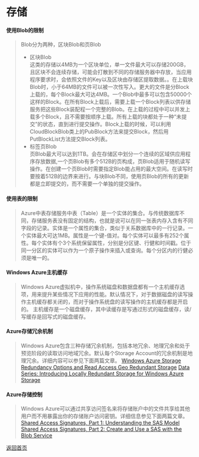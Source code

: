 # 存储

#### 使用Blob的限制
>Blob分为两种，区块Blob和页Blob    
><ul>
><li>区块Blob</li>
>这类的存储以4MB为一个区块单位，单一文件最大可以存储200GB，且区块不会连续存储，可能会打散到不同的存储服务器中存放，当应用程序要求时，会依照文件的Key以及区块由存储区提取数据。。在上载块Blob时，小于64MB的文件可以被一次性写入。更大的文件是分Block上载的，每个Block最大可达4MB。一个Blob中最多可以包含50000个这样的Block。在所有Block上载后，需要上载一个Block列表以供存储服务把这些Block装配程一个完整的Blob。在上载的过程中可以并发上载多个Block，且不需要按顺序上载。所有上载的块都处于一种“未提交”的状态，直到进行提交操作。Block上载的时候，可以利用CloudBlockBlob类上的PubBlock方法来提交Block，然后用PutBlockList方法提交Block列表。
><li>标签页Blob</li>
>页Blob最大可以达到1TB。会在存储区中划分一个连续的区域供应用程序存放数据,一个页Blob有多个512B的页构成，页Blob适用于随机读写操作。在创建一个页Blob时需要指定Blob能占用的最大空间。在读写时要按着512B的边界来进行。与块Blob不同，使用页Blob的所有的更新都是立即提交的，而不需要一个单独的提交操作。
></ul>

#### 使用表的限制
>Azure中表存储服务中表（Table）是一个实体的集合。与传统数据库不同，存储服务表没有固定的结构，也就是说可以在同一张表内存入含有不同字段的记录。实体是一个属性的集合，类似于关系数据库中的一行记录。一个实体最大可达1MB。属性是一个键-值对。每个实体可以最多有252个属性。每个实体有个3个系统保留属性，分别是分区键、行健和时间戳。位于同一分区的实体可以作为一个原子操作来插入或查询。每个分区内的行健必须是唯一的。

#### Windows Azure主机缓存
>Windows Azure虚拟机中，操作系统磁盘和数据盘都有一个主机缓存选项，用来提升某些情况下应用的性能。默认情况下，对于数据磁盘的读写操作主机缓存都关闭的，而对于操作系统盘的读写操作的主机缓存都是开启的。
>主机缓存是一个磁盘缓存，其中读缓存是写通过形式的磁盘缓存，读/写缓存是回写式的磁盘缓存。

#### Azure存储冗余机制
>Windows Azure包含三种存储冗余机制，包括本地冗余、地理冗余和处于预览阶段的读取访问地域冗余。默认每个Storage Account的冗余机制是地理冗余。详细内容可以参见下面两篇文章。
>[Windows Azure Storage Redundancy Options and Read Access Geo Redundant Storage](http://blogs.msdn.com/b/windowsazurestorage/archive/2013/12/04/introducing-read-access-geo-replicated-storage-ra-grs-for-windows-azure-storage.aspx)
>[Data Series: Introducing Locally Redundant Storage for Windows Azure Storage](http://blogs.msdn.com/b/windowsazure/archive/2012/06/08/introducing-locally-redundant-storage-for-windows-azure-storage.aspx)

#### Azure存储控制
>Windows Azure可以通过共享访问签名来将存储账户中的文件共享给其他用户而不用暴露出你的存储账户访问密钥。详细信息参见下面两篇文章。
>[Shared Access Signatures, Part 1: Understanding the SAS Model](http://www.windowsazure.com/en-us/documentation/articles/storage-dotnet-shared-access-signature-part-1/?fb=zh-cn)
>[Shared Access Signatures, Part 2: Create and Use a SAS with the Blob Service](http://www.windowsazure.com/en-us/documentation/articles/storage-dotnet-shared-access-signature-part-2/?fb=zh-cn)

[返回首页](</index.md>)